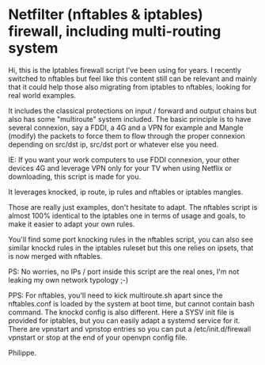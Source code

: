 # Netfilter (nftables & iptables) firewall, including multi-routing system

Hi, this is the Iptables firewall script I've been using for years.
I recently switched to nftables but feel like this content still can
be relevant and mainly that it could help those also migrating from
iptables to nftables, looking for real world examples.

It includes the classical protections on input / forward and output
chains but also has some "multiroute" system included. The basic 
principle is to have several connexion, say a FDDI, a 4G and a VPN
for example and Mangle (modify) the packets to force them to flow
through the proper connexion depending on src/dst ip, src/dst port 
or whatever else you need.

IE: If you want your work computers to use FDDI connexion, your other
devices 4G and leverage VPN only for your TV when using Netflix or 
downloading, this script is made for you.

It leverages knocked, ip route, ip rules and nftables or iptables mangles.

Those are really just examples, don't hesitate to adapt.
The nftables script is almost 100% identical to the iptables one in 
terms of usage and goals, to make it easier to adapt your own rules.

You'll find some port knocking rules in the nftables script, you can 
also see similar knockd rules in the iptables ruleset but this one 
relies on ipsets, that is now merged with nftables.

PS:  No worries, no IPs / port inside this script are the real ones, 
     I'm not leaking my own network typology ;-)

PPS: For nftables, you'll need to kick multiroute.sh apart since the
     nftables.conf is loaded by the system at boot time, but cannot
     contain bash command. The knockd config is also different. Here 
     a SYSV init file is provided for iptables, but you can easily 
     adapt a systemd service for it. There are vpnstart and vpnstop
     entries so you can put a /etc/init.d/firewall vpnstart or stop
     at the end of your openvpn config file.

Philippe.
